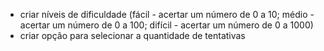 - criar níveis de dificuldade (fácil - acertar um número de 0 a 10; médio - acertar um número de 0 a 100; difícil - acertar um número de 0 a 1000)
- criar opção para selecionar a quantidade de tentativas